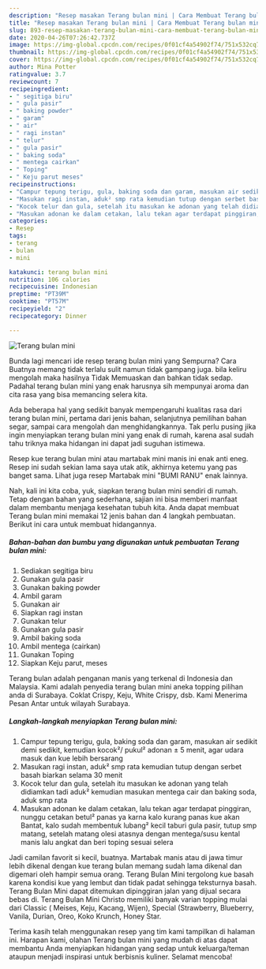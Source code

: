 ```yaml
---
description: "Resep masakan Terang bulan mini | Cara Membuat Terang bulan mini Yang Lezat"
title: "Resep masakan Terang bulan mini | Cara Membuat Terang bulan mini Yang Lezat"
slug: 893-resep-masakan-terang-bulan-mini-cara-membuat-terang-bulan-mini-yang-lezat
date: 2020-04-26T07:26:42.737Z
image: https://img-global.cpcdn.com/recipes/0f01cf4a54902f74/751x532cq70/terang-bulan-mini-foto-resep-utama.jpg
thumbnail: https://img-global.cpcdn.com/recipes/0f01cf4a54902f74/751x532cq70/terang-bulan-mini-foto-resep-utama.jpg
cover: https://img-global.cpcdn.com/recipes/0f01cf4a54902f74/751x532cq70/terang-bulan-mini-foto-resep-utama.jpg
author: Mina Potter
ratingvalue: 3.7
reviewcount: 7
recipeingredient:
- " segitiga biru"
- " gula pasir"
- " baking powder"
- " garam"
- " air"
- " ragi instan"
- " telur"
- " gula pasir"
- " baking soda"
- " mentega cairkan"
- " Toping"
- " Keju parut meses"
recipeinstructions:
- "Campur tepung terigu, gula, baking soda dan garam, masukan air sedikit demi sedikit, kemudian kocok²/ pukul² adonan ± 5 menit, agar udara masuk dan kue lebih bersarang"
- "Masukan ragi instan, aduk² smp rata kemudian tutup dengan serbet basah biarkan selama 30 menit"
- "Kocok telur dan gula, setelah itu masukan ke adonan yang telah didiamkan tadi aduk² kemudian masukan mentega cair dan baking soda, aduk smp rata"
- "Masukan adonan ke dalam cetakan, lalu tekan agar terdapat pinggiran, nunggu cetakan betul² panas ya karna kalo kurang panas kue akan Bantat, kalo sudah membentuk lubang² kecil taburi gula pasir, tutup smp matang, setelah matang olesi atasnya dengan mentega/susu kental manis lalu angkat dan beri toping sesuai selera"
categories:
- Resep
tags:
- terang
- bulan
- mini

katakunci: terang bulan mini 
nutrition: 106 calories
recipecuisine: Indonesian
preptime: "PT39M"
cooktime: "PT57M"
recipeyield: "2"
recipecategory: Dinner

---
```



![Terang bulan mini](https://img-global.cpcdn.com/recipes/0f01cf4a54902f74/751x532cq70/terang-bulan-mini-foto-resep-utama.jpg)

Bunda lagi mencari ide resep terang bulan mini yang Sempurna? Cara Buatnya memang tidak terlalu sulit namun tidak gampang juga. bila keliru mengolah maka hasilnya Tidak Memuaskan dan bahkan tidak sedap. Padahal terang bulan mini yang enak harusnya sih mempunyai aroma dan cita rasa yang bisa memancing selera kita.

Ada beberapa hal yang sedikit banyak mempengaruhi kualitas rasa dari terang bulan mini, pertama dari jenis bahan, selanjutnya pemilihan bahan segar, sampai cara mengolah dan menghidangkannya. Tak perlu pusing jika ingin menyiapkan terang bulan mini yang enak di rumah, karena asal sudah tahu triknya maka hidangan ini dapat jadi suguhan istimewa.

Resep kue terang bulan mini atau martabak mini manis ini enak anti eneg. Resep ini sudah sekian lama saya utak atik, akhirnya ketemu yang pas banget sama. Lihat juga resep Martabak mini &#34;BUMI RANU&#34; enak lainnya.


Nah, kali ini kita coba, yuk, siapkan terang bulan mini sendiri di rumah. Tetap dengan bahan yang sederhana, sajian ini bisa memberi manfaat dalam membantu menjaga kesehatan tubuh kita. Anda dapat membuat Terang bulan mini memakai 12 jenis bahan dan 4 langkah pembuatan. Berikut ini cara untuk membuat hidangannya.

<!--inarticleads1-->

##### Bahan-bahan dan bumbu yang digunakan untuk pembuatan Terang bulan mini:

1. Sediakan  segitiga biru
1. Gunakan  gula pasir
1. Gunakan  baking powder
1. Ambil  garam
1. Gunakan  air
1. Siapkan  ragi instan
1. Gunakan  telur
1. Gunakan  gula pasir
1. Ambil  baking soda
1. Ambil  mentega (cairkan)
1. Gunakan  Toping
1. Siapkan  Keju parut, meses


Terang bulan adalah penganan manis yang terkenal di Indonesia dan Malaysia. Kami adalah penyedia terang bulan mini aneka topping pilihan anda di Surabaya. Coklat Crispy, Keju, White Crispy, dsb. Kami Menerima Pesan Antar untuk wilayah Surabaya. 

<!--inarticleads2-->

##### Langkah-langkah menyiapkan Terang bulan mini:

1. Campur tepung terigu, gula, baking soda dan garam, masukan air sedikit demi sedikit, kemudian kocok²/ pukul² adonan ± 5 menit, agar udara masuk dan kue lebih bersarang
1. Masukan ragi instan, aduk² smp rata kemudian tutup dengan serbet basah biarkan selama 30 menit
1. Kocok telur dan gula, setelah itu masukan ke adonan yang telah didiamkan tadi aduk² kemudian masukan mentega cair dan baking soda, aduk smp rata
1. Masukan adonan ke dalam cetakan, lalu tekan agar terdapat pinggiran, nunggu cetakan betul² panas ya karna kalo kurang panas kue akan Bantat, kalo sudah membentuk lubang² kecil taburi gula pasir, tutup smp matang, setelah matang olesi atasnya dengan mentega/susu kental manis lalu angkat dan beri toping sesuai selera


Jadi camilan favorit si kecil, buatnya. Martabak manis atau di jawa timur lebih dikenal dengan kue terang bulan memang sudah lama dikenal dan digemari oleh hampir semua orang. Terang Bulan Mini tergolong kue basah karena kondisi kue yang lembut dan tidak padat sehingga teksturnya basah. Terang Bulan Mini dapat ditemukan dipinggiran jalan yang dijual secara bebas di. Terang Bulan Mini Christo memiliki banyak varian topping mulai dari Classic ( Meises, Keju, Kacang, Wijen), Special (Strawberry, Blueberry, Vanila, Durian, Oreo, Koko Krunch, Honey Star. 

Terima kasih telah menggunakan resep yang tim kami tampilkan di halaman ini. Harapan kami, olahan Terang bulan mini yang mudah di atas dapat membantu Anda menyiapkan hidangan yang sedap untuk keluarga/teman ataupun menjadi inspirasi untuk berbisnis kuliner. Selamat mencoba!
